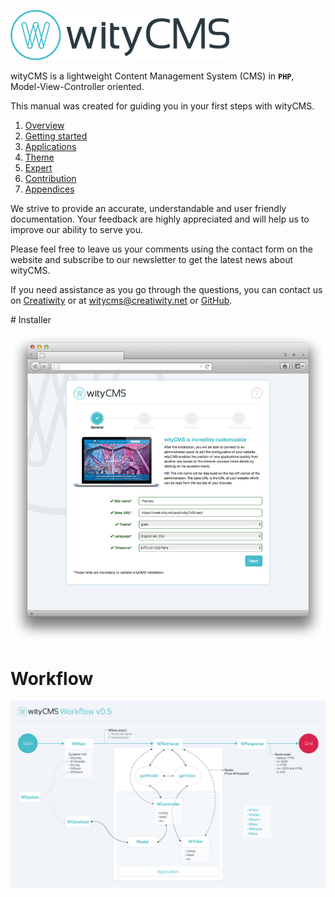 ![](wityCMS-logo.png)

wityCMS is a lightweight Content Management System (CMS) in **`PHP`**, Model-View-Controller oriented.

This manual was created for guiding you in your first steps with wityCMS.

1. [Overview](cms.md)
2. [Getting started](installation.md)
3. [Applications](settings.md)
4. [Theme](introduction.md)
5. [Expert](technical_overview.md)
6. [Contribution](contribution.md)
7. [Appendices](ckeditor.md)

We strive to provide an accurate, understandable and user friendly documentation. Your feedback are highly appreciated and will help us to improve our ability to serve you.

Please feel free to leave us your comments using the contact form on the website and subscribe to our newsletter to get the latest news about wityCMS. 

If you need assistance as you go through the questions, you can contact us on [Creatiwity](https://creatiwity.net/contact) or at [witycms@creatiwity.net](mailto:witycms@creatiwity.net) or [GitHub](https://github.com/Creatiwity/wityCMS).

# Installer

![](installer-01.png)
# Workflow

![](wityCMS-workflow.jpg)

